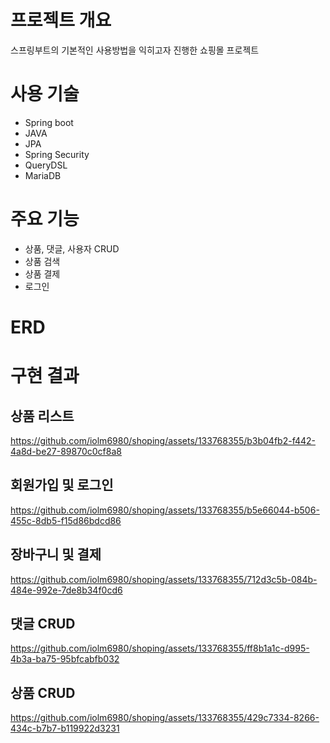 # 프로젝트 개요
스프링부트의 기본적인 사용방법을 익히고자 진행한 쇼핑몰 프로젝트

# 사용 기술
* Spring boot
* JAVA
* JPA
* Spring Security
* QueryDSL
* MariaDB

# 주요 기능
* 상품, 댓글, 사용자 CRUD
* 상품 검색
* 상품 결제
* 로그인
  
# ERD


# 구현 결과  

## 상품 리스트
https://github.com/iolm6980/shoping/assets/133768355/b3b04fb2-f442-4a8d-be27-89870c0cf8a8  

  
## 회원가입 및 로그인
https://github.com/iolm6980/shoping/assets/133768355/b5e66044-b506-455c-8db5-f15d86bdcd86

## 장바구니 및 결제
https://github.com/iolm6980/shoping/assets/133768355/712d3c5b-084b-484e-992e-7de8b34f0cd6

## 댓글 CRUD
https://github.com/iolm6980/shoping/assets/133768355/ff8b1a1c-d995-4b3a-ba75-95bfcabfb032

## 상품 CRUD
https://github.com/iolm6980/shoping/assets/133768355/429c7334-8266-434c-b7b7-b119922d3231









